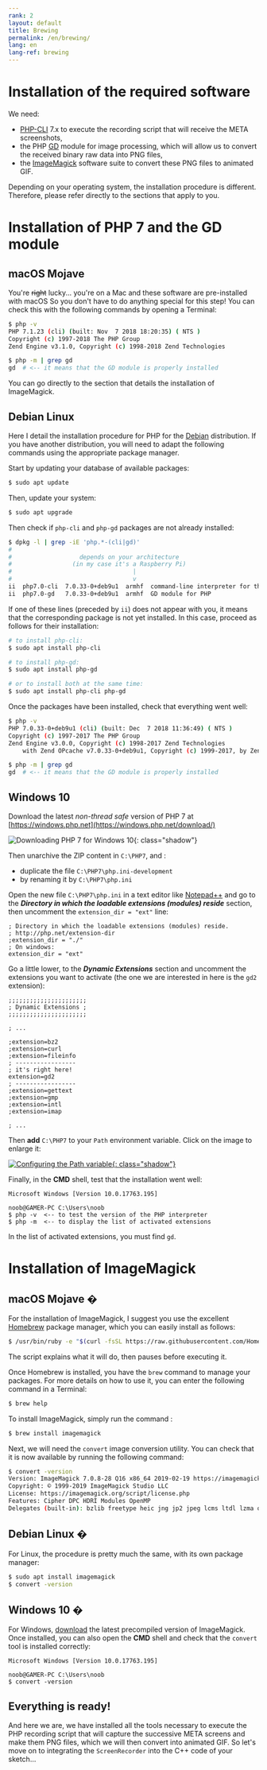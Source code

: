 ```yaml
---
rank: 2
layout: default
title: Brewing
permalink: /en/brewing/
lang: en
lang-ref: brewing
---
```


# Installation of the required software

We need:

- [PHP-CLI](http://php.net/manual/en/features.commandline.php) 7.x to execute the recording script that will receive the META screenshots,
- the PHP [GD](http://php.net/manual/en/book.image.php) module for image processing, which will allow us to convert the received binary raw data into PNG files,
- the [ImageMagick](https://www.imagemagick.org/) software suite to convert these PNG files to animated GIF.

Depending on your operating system, the installation procedure is different. Therefore, please refer directly to the sections that apply to you.


# Installation of PHP 7 and the GD module

## macOS Mojave

You're ~~right~~ lucky... you're on a Mac <i class="fab fa-apple"></i> and these software are pre-installed with macOS <i class="far fa-smile"></i> So you don't have to do anything special for this step! You can check this with the following commands by opening a Terminal:

```bash
$ php -v
PHP 7.1.23 (cli) (built: Nov  7 2018 18:20:35) ( NTS )
Copyright (c) 1997-2018 The PHP Group
Zend Engine v3.1.0, Copyright (c) 1998-2018 Zend Technologies

$ php -m | grep gd
gd  # <-- it means that the GD module is properly installed
```

You can go directly to the section that details the installation of ImageMagick.


## Debian Linux

Here I detail the installation procedure for PHP for the [Debian](https://www.debian.org/) distribution. If you have another distribution, you will need to adapt the following commands using the appropriate package manager.

Start by updating your database of available packages:

```bash
$ sudo apt update
```

Then, update your system:

```bash
$ sudo apt upgrade
```

Then check if `php-cli` and `php-gd` packages are not already installed:

```bash
$ dpkg -l | grep -iE 'php.*-(cli|gd)'
#
#                   depends on your architecture
#                 (in my case it's a Raspberry Pi)
#                                  |
#                                  v
ii  php7.0-cli  7.0.33-0+deb9u1  armhf  command-line interpreter for the PHP scripting language
ii  php7.0-gd   7.0.33-0+deb9u1  armhf  GD module for PHP
```

If one of these lines (preceded by `ii`) does not appear with you, it means that the corresponding package is not yet installed. In this case, proceed as follows for their installation:

```bash
# to install php-cli:
$ sudo apt install php-cli

# to install php-gd:
$ sudo apt install php-gd

# or to install both at the same time:
$ sudo apt install php-cli php-gd
```

Once the packages have been installed, check that everything went well:

```bash
$ php -v
PHP 7.0.33-0+deb9u1 (cli) (built: Dec  7 2018 11:36:49) ( NTS )
Copyright (c) 1997-2017 The PHP Group
Zend Engine v3.0.0, Copyright (c) 1998-2017 Zend Technologies
    with Zend OPcache v7.0.33-0+deb9u1, Copyright (c) 1999-2017, by Zend Technologies

$ php -m | grep gd
gd  # <-- it means that the GD module is properly installed
```


## Windows 10

<!-- procedure found on: http://kizu514.com/blog/install-php7-and-composer-on-windows-10/ -->

Download the latest *non-thread safe* version of PHP 7 at [https://windows.php.net](https://windows.php.net/download/)

![Downloading PHP 7 for Windows 10](../../assets/figures/windows-php7-download.png){: class="shadow"}

Then unarchive the ZIP content in `C:\PHP7`, and :

- duplicate the file `C:\PHP7\php.ini-development`
- by renaming it by `C:\PHP7\php.ini`

Open the new file `C:\PHP7\php.ini` in a text editor like [Notepad++](https://notepad-plus-plus.org/en/) and go to the ***Directory in which the loadable extensions (modules) reside*** section, then uncomment the `extension_dir = "ext"` line:

```
; Directory in which the loadable extensions (modules) reside.
; http://php.net/extension-dir
;extension_dir = "./"
; On windows:
extension_dir = "ext"
```

Go a little lower, to the ***Dynamic Extensions*** section and uncomment the extensions you want to activate (the one we are interested in here is the `gd2` extension):

```
;;;;;;;;;;;;;;;;;;;;;;
; Dynamic Extensions ;
;;;;;;;;;;;;;;;;;;;;;;

; ...

;extension=bz2
;extension=curl
;extension=fileinfo
; -----------------
; it's right here!
extension=gd2
; -----------------
;extension=gettext
;extension=gmp
;extension=intl
;extension=imap

; ...
```

Then **add** `C:\PHP7` to your `Path` environment variable.
Click on the image to enlarge it:

[![Configuring the Path variable][image]{: class="shadow"}][image]

[image]: ../../assets/figures/php7-windows-path.png

Finally, in the **CMD** shell, test that the installation went well:

```
Microsoft Windows [Version 10.0.17763.195]

noob@GAMER-PC C:\Users\noob
$ php -v  <-- to test the version of the PHP interpreter
$ php -m  <-- to display the list of activated extensions
```

In the list of activated extensions, you must find `gd`.

# Installation of ImageMagick

<!-- j'utilise ici un caractère spécial invisible pour distinguer les titres de sections     -->
<!-- définis avec les mêmes chaînes de caractères, de façon à ce que la table des matières,  -->
<!-- qui est gérée par un code JavaScript pour automatiser le scolling sur la page, ne les   -->
<!-- confonde pas !                                                                          -->

## macOS Mojave &#0;

For the installation of ImageMagick, I suggest you use the excellent [Homebrew](https://brew.sh/index_fr) package manager, which you can easily install as follows:

```bash
$ /usr/bin/ruby -e "$(curl -fsSL https://raw.githubusercontent.com/Homebrew/install/master/install)"
```

The script explains what it will do, then pauses before executing it.

Once Homebrew is installed, you have the `brew` command to manage your packages. For more details on how to use it, you can enter the following command in a Terminal:

```bash
$ brew help
```

To install ImageMagick, simply run the command :

```bash
$ brew install imagemagick
```

Next, we will need the `convert` image conversion utility. You can check that it is now available by running the following command:

```bash
$ convert -version
Version: ImageMagick 7.0.8-28 Q16 x86_64 2019-02-19 https://imagemagick.org
Copyright: © 1999-2019 ImageMagick Studio LLC
License: https://imagemagick.org/script/license.php
Features: Cipher DPC HDRI Modules OpenMP
Delegates (built-in): bzlib freetype heic jng jp2 jpeg lcms ltdl lzma openexr png tiff webp xml zlib
```


## Debian Linux &#0;

For Linux, the procedure is pretty much the same, with its own package manager:

```bash
$ sudo apt install imagemagick
$ convert -version
```


## Windows 10 &#0;

For Windows, [download](https://www.imagemagick.org/script/download.php#windows) the latest precompiled version of ImageMagick. Once installed, you can also open the **CMD** shell and check that the `convert` tool is installed correctly:

```
Microsoft Windows [Version 10.0.17763.195]

noob@GAMER-PC C:\Users\noob
$ convert -version
```


## Everything is ready!

And here we are, we have installed all the tools necessary to execute the PHP recording script that will capture the successive META screens and make them PNG files, which we will then convert into animated GIF. So let's move on to integrating the `ScreenRecorder` into the C++ code of your sketch...